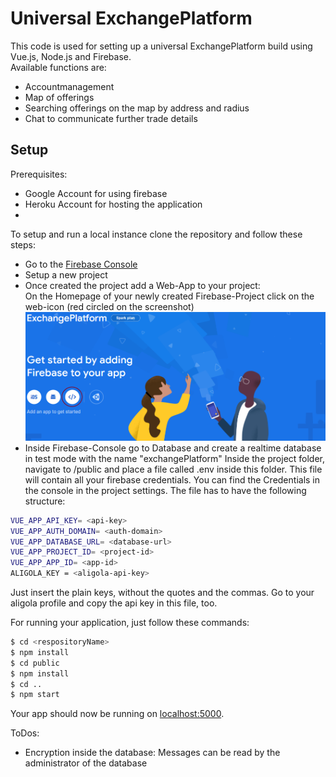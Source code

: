 # Universal ExchangePlatform

This code is used for setting up a universal ExchangePlatform build using Vue.js, Node.js and Firebase. <br>
Available functions are:
* Accountmanagement
* Map of offerings
* Searching offerings on the map by address and radius
* Chat to communicate further trade details

## Setup
Prerequisites:
* Google Account for using firebase
* Heroku Account for hosting the application
* 
To setup and run a local instance clone the repository and follow these steps: 
* Go to the [Firebase Console](https://console.firebase.google.com/)
* Setup a new project
* Once created the project add a Web-App to your project:<br>
On the Homepage of your newly created Firebase-Project click on the web-icon (red circled on the screenshot)<br>
    ![Firebase Console Screenshot](Documentation/FirebaseInit.PNG)
    <br>
* Inside Firebase-Console go to Database and create a realtime database in test mode with the name "exchangePlatform"
Inside the project folder, navigate to /public and place a file called .env inside this folder.
This file will contain all your firebase credentials. You can find the Credentials in the console in the project settings.
The file has to have the following structure:

```bash
VUE_APP_API_KEY= <api-key>
VUE_APP_AUTH_DOMAIN= <auth-domain>
VUE_APP_DATABASE_URL= <database-url>
VUE_APP_PROJECT_ID= <project-id>
VUE_APP_APP_ID= <app-id>
ALIGOLA_KEY = <aligola-api-key>
```
Just insert the plain keys, without the quotes and the commas. Go to your aligola profile and copy the api key in this file, too.


For running your application, just follow these commands:
```bash
$ cd <respositoryName>
$ npm install
$ cd public
$ npm install
$ cd ..
$ npm start
```

Your app should now be running on [localhost:5000](http://localhost:5000/).

ToDos:
* Encryption inside the database: Messages can be read by the administrator of the database
<!-- 
## Backend API

### GET /api/search

#### Example Request:

```
http://localhost:5000/api/search?topLeftLocation=52.5,13&lowerRightLocation=54,14
```

#### Example Response:

```json
[
    {
        "user": "Wolverine",
        "location": {
            "lat": 52.5157723,
            "lng": 13.3869281
        },
        "offer": "Nudeln",
        "tradeFor": "Toiletten Papier"
    },
    {
        "user": "Gandalf",
        "location": {
            "lat": 52.5670062,
            "lng": 13.3936488
        },
        "offer": "Dosenwurst",
        "tradeFor": "Mineralwasser"
    }
]
```

### GET /api/chat/:participantId

This requires a valid authentication token from Firebase. The user id is determined from the token.

#### Example Request:

```
http://localhost:5000/api/chat/KhxRmzKFILT8ziEwDhPJZd65lnq1
```

#### Example Response:

```json
[
    {
        "from": "KhxRmzKFILT8ziEwDhPJZd65lnq1",
        "to": "sJoqxWyKobTJZp3LAEoZlcyccKg1",
        "date": "2020-03-20T12:22:38 -00:00",
        "text": "Hi Walter. Ich interessiere mich für dein Mineralwasser. Ich hätte Dosenwurst im Austausch."
    },
    {
        "from": "sJoqxWyKobTJZp3LAEoZlcyccKg1",
        "to": "KhxRmzKFILT8ziEwDhPJZd65lnq1",
        "date": "2020-03-20T14:12:32 -00:00",
        "text": "Gerne. Wann können wir die Waren austauschen?"
    },
    {
        "from": "KhxRmzKFILT8ziEwDhPJZd65lnq1",
        "to": "sJoqxWyKobTJZp3LAEoZlcyccKg1",
        "date": "2020-03-20T14:13:23 -00:00",
        "text": "In 10 min beim Kiosk an der Ecke."
    },
    {
        "from": "sJoqxWyKobTJZp3LAEoZlcyccKg1",
        "to": "KhxRmzKFILT8ziEwDhPJZd65lnq1",
        "date": "2020-03-20T14:15:00 -00:00",
        "text": "Ok. Bis gleich."
    }
]
```

### POST /api/chat/:participantId

This requires a valid authentication token from Firebase. The user id is determined from the token.

#### Example Request body:

```json
{
    "message":"Hello!"
}
```

#### Response

If the message was posted successfully, the endpoint will return `200 OK`.

## Technology Decisions

### Vue.js for frontend

This is where we have the most frontend knowledge currently.

### Node.js for backend

Node.js is easy to setup and learn. Additionally it allows frontend developers with a little Javascript knowledge to help out with backend development.

### Heroku for deployment

Free to use. The following is an excerpt from the Heroku example project `getting-started-with-nodejs`.

#### node-js-getting-started

A barebones Node.js app using [Express 4](http://expressjs.com/).

This application supports the [Getting Started on Heroku with Node.js](https://devcenter.heroku.com/articles/getting-started-with-nodejs) article - check it out.

##### Running Locally

Make sure you have [Node.js](http://nodejs.org/) and the [Heroku CLI](https://cli.heroku.com/) installed.

```sh
$ git clone https://github.com/heroku/node-js-getting-started.git # or clone your own fork
$ cd node-js-getting-started
$ npm install
$ npm start
``` -->